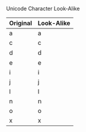Unicode Character Look-Alike

Original | Look-Alike
--------------- | -------------
a | а
c | с
d | ԁ
e | е
i | і
j | ј
l | ӏ
n | ո
o | о
x | х
